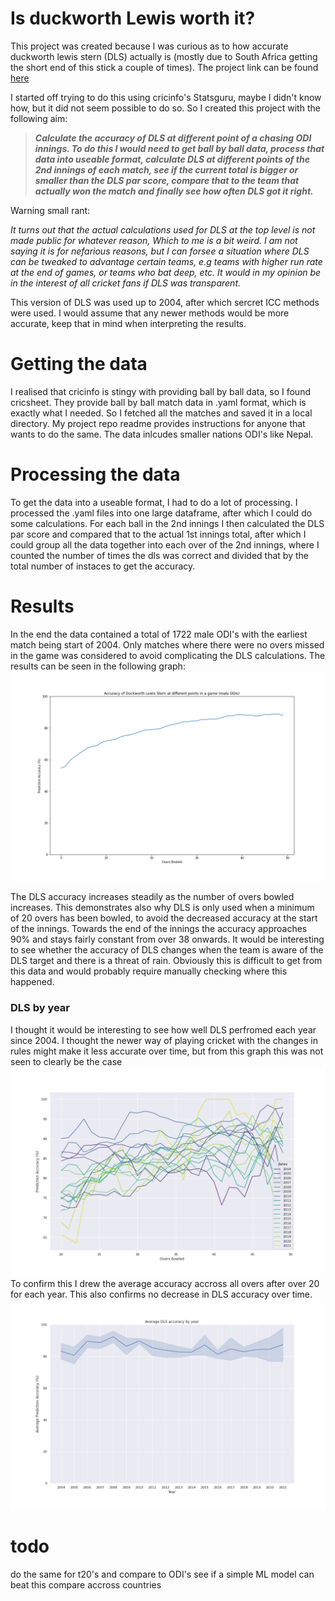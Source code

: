 # Is duckworth Lewis worth it?

This project was created because I was curious as to how accurate duckworth lewis stern (DLS) actually is (mostly due to South Africa getting the short end of this stick a couple of times). The project link can be found [here](https://github.com/johan010/is-duckworth-it)

I started off trying to do this using cricinfo's Statsguru, maybe I didn't know how, but it did not seem possible to do so. So I created this project with the following aim:

> ***Calculate the accuracy of DLS at different point of a chasing ODI innings. To do this I would need to get ball by ball data, process that data into useable format, calculate DLS at different points of the 2nd innings of each match, see if the current total is bigger or smaller than the DLS par score, compare that to the team that actually won the match and finally see how often DLS got it right.***

Warning small rant:

_It turns out that the actual calculations used for DLS at the top level is not made public for whatever reason, Which to me is a bit weird. I am not saying it is for nefarious reasons, but I can forsee a situation where DLS can be tweaked to advantage certain teams, e.g teams with higher run rate at the end of games, or teams who bat deep, etc. It would in my opinion be in the interest of all cricket fans if DLS was transparent._

This version of DLS was used up to 2004, after which sercret ICC methods were used. I would assume that any newer methods would be more accurate, keep that in mind when interpreting the results.

# Getting the data
I realised that cricinfo is stingy with providing ball by ball data, so I found cricsheet. They provide ball by ball match data in .yaml format, which is exactly what I needed. So I fetched all the matches and saved it in a local directory. My project repo readme provides instructions for anyone that wants to do the same. The data inlcudes smaller nations ODI's like Nepal.

# Processing the data
To get the data into a useable format, I had to do a lot of processing. I processed the .yaml files into one large dataframe, after which I could do some calculations. For each ball in the 2nd innings I then calculated the DLS par score and compared that to the actual 1st innings total, after which I could group all the data together into each over of the 2nd innings, where I counted the number of times the dls was correct and divided that by the total number of instaces to get the accuracy.

# Results
In the end the data contained a total of 1722 male ODI's with the earliest match being start of 2004. Only matches where there were no overs missed in the game was considered to avoid complicating the DLS calculations. The results can be seen in the following graph:
![image4](https://raw.githubusercontent.com/johan010/johan010.github.io/master/images/dls%20accuracy%20per%20over.png)

The DLS accuracy increases steadily as the number of overs bowled increases. This demonstrates also why DLS is only used when a minimum of 20 overs has been bowled, to avoid the decreased accuracy at the start of the innings. Towards the end of the innings the accuracy approaches 90% and stays fairly constant from over 38 onwards. It would be interesting to see whether the accuracy of DLS changes when the team is aware of the DLS target and there is a threat of rain. Obviously this is difficult to get from this data and would probably require manually checking where this happened.

### DLS by year
I thought it would be interesting to see how well DLS perfromed each year since 2004. I thought the newer way of playing cricket with the changes in rules might make it less accurate over time, but from this graph this was not seen to clearly be the case
![image2](/images/dls_acc_by_year.png)
To confirm this I drew the average accuracy accross all overs after over 20 for each year. This also confirms no decrease in DLS accuracy over time.
![image3](https://raw.githubusercontent.com/johan010/johan010.github.io/master/images/avg_acc_by_year.png)

# todo
do the same for t20's and compare to ODI's
see if a simple ML model can beat this
compare accross countries
